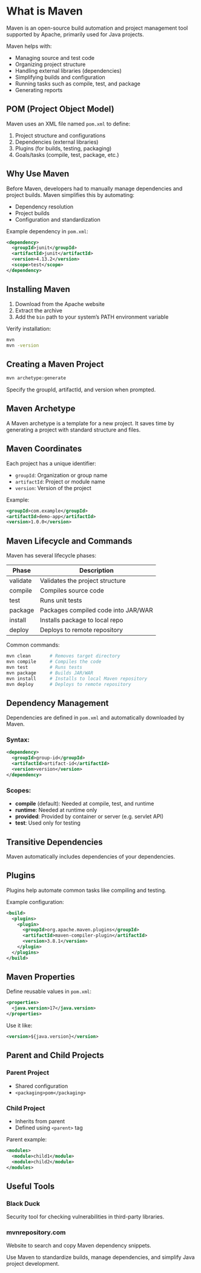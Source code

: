 
# What is Maven

Maven is an open-source build automation and project management tool supported by Apache, primarily used for Java projects.

Maven helps with:

- Managing source and test code
- Organizing project structure
- Handling external libraries (dependencies)
- Simplifying builds and configuration
- Running tasks such as compile, test, and package
- Generating reports

## POM (Project Object Model)

Maven uses an XML file named `pom.xml` to define:

1. Project structure and configurations
2. Dependencies (external libraries)
3. Plugins (for builds, testing, packaging)
4. Goals/tasks (compile, test, package, etc.)

## Why Use Maven

Before Maven, developers had to manually manage dependencies and project builds. Maven simplifies this by automating:

- Dependency resolution
- Project builds
- Configuration and standardization

Example dependency in `pom.xml`:

```xml
<dependency>
  <groupId>junit</groupId>
  <artifactId>junit</artifactId>
  <version>4.13.2</version>
  <scope>test</scope>
</dependency>
```

## Installing Maven

1. Download from the Apache website
2. Extract the archive
3. Add the `bin` path to your system’s PATH environment variable

Verify installation:

```sh
mvn
mvn -version
```

## Creating a Maven Project

```sh
mvn archetype:generate
```

Specify the groupId, artifactId, and version when prompted.

## Maven Archetype

A Maven archetype is a template for a new project. It saves time by generating a project with standard structure and files.

## Maven Coordinates

Each project has a unique identifier:

- `groupId`: Organization or group name
- `artifactId`: Project or module name
- `version`: Version of the project

Example:

```xml
<groupId>com.example</groupId>
<artifactId>demo-app</artifactId>
<version>1.0.0</version>
```

## Maven Lifecycle and Commands

Maven has several lifecycle phases:

| Phase     | Description                       |
|----------|-----------------------------------|
| validate | Validates the project structure    |
| compile  | Compiles source code               |
| test     | Runs unit tests                    |
| package  | Packages compiled code into JAR/WAR |
| install  | Installs package to local repo     |
| deploy   | Deploys to remote repository       |

Common commands:

```sh
mvn clean       # Removes target directory
mvn compile     # Compiles the code
mvn test        # Runs tests
mvn package     # Builds JAR/WAR
mvn install     # Installs to local Maven repository
mvn deploy      # Deploys to remote repository
```

## Dependency Management

Dependencies are defined in `pom.xml` and automatically downloaded by Maven.

### Syntax:

```xml
<dependency>
  <groupId>group-id</groupId>
  <artifactId>artifact-id</artifactId>
  <version>version</version>
</dependency>
```

### Scopes:

- **compile** (default): Needed at compile, test, and runtime
- **runtime**: Needed at runtime only
- **provided**: Provided by container or server (e.g. servlet API)
- **test**: Used only for testing

## Transitive Dependencies

Maven automatically includes dependencies of your dependencies.

## Plugins

Plugins help automate common tasks like compiling and testing.

Example configuration:

```xml
<build>
  <plugins>
    <plugin>
      <groupId>org.apache.maven.plugins</groupId>
      <artifactId>maven-compiler-plugin</artifactId>
      <version>3.8.1</version>
    </plugin>
  </plugins>
</build>
```

## Maven Properties

Define reusable values in `pom.xml`:

```xml
<properties>
  <java.version>17</java.version>
</properties>
```

Use it like:

```xml
<version>${java.version}</version>
```

## Parent and Child Projects

### Parent Project

- Shared configuration
- `<packaging>pom</packaging>`

### Child Project

- Inherits from parent
- Defined using `<parent>` tag

Parent example:

```xml
<modules>
  <module>child1</module>
  <module>child2</module>
</modules>
```

## Useful Tools

### Black Duck

Security tool for checking vulnerabilities in third-party libraries.

### mvnrepository.com

Website to search and copy Maven dependency snippets.

Use Maven to standardize builds, manage dependencies, and simplify Java project development.
